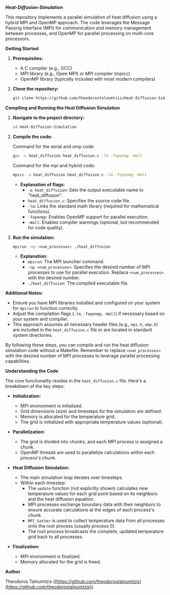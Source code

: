 ***Heat-Diffusion-Simulation***

This repository implements a parallel simulation of heat diffusion using a hybrid MPI and OpenMP approach. The code leverages the Message Passing Interface (MPI) for communication and memory management between processes, and OpenMP for parallel processing on multi-core processors.

**Getting Started**

1. **Prerequisites:**
   - A C compiler (e.g., GCC)
   - MPI library (e.g., Open MPI) or MPI compiler (mpicc)
   - OpenMP library (typically included with most modern compilers)

2. **Clone the repository:**

   ```bash
   git clone https://github.com/theodorostaloumtzis/Heat-Diffusion-Simulation.git
   ```

**Compiling and Running the Heat Diffusion Simulation**

1. **Navigate to the project directory:**

   ```bash
   cd Heat-Diffusion-Simulation
   ```

2. **Compile the code:**

   Command for the serial and omp code:
   ```bash
   gcc -o heat_diffusion heat_diffusion.c -lm -fopenmp -Wall
   ```
   Command for the mpi and hybrid code:
   ```bash
   mpicc -o heat_diffusion heat_diffusion.c -lm -fopenmp -Wall
   ```

   - **Explanation of flags:**
     - `-o heat_diffusion`: Sets the output executable name to "heat_diffusion".
     - `heat_diffusion.c`: Specifies the source code file.
     - `-lm`: Links the standard math library (required for mathematical functions).
     - `-fopenmp`: Enables OpenMP support for parallel execution.
     - `-Wall`: Enables compiler warnings (optional, but recommended for code quality).

3. **Run the simulation:**

   ```bash
   mpirun -np <num_processes> ./heat_diffusion
   ```

   - **Explanation:**
     - `mpirun`: The MPI launcher command.
     - `-np <num_processes>`: Specifies the desired number of MPI processes to use for parallel execution. Replace `<num_processes>` with the desired number.
     - `./heat_diffusion`: The compiled executable file.

**Additional Notes:**

* Ensure you have MPI libraries installed and configured on your system for `mpirun` to function correctly.
* Adjust the compilation flags (`-lm`, `-fopenmp`, `-Wall`) if necessary based on your system and compiler.
* This approach assumes all necessary header files (e.g., `mpi.h`, `omp.h`) are included in the `heat_diffusion.c` file or are located in standard system directories.

By following these steps, you can compile and run the heat diffusion simulation code without a Makefile. Remember to replace `<num_processes>` with the desired number of MPI processes to leverage parallel processing capabilities.

**Understanding the Code**

The core functionality resides in the `heat_diffusion.c` file. Here's a breakdown of the key steps:

* **Initialization:**
   - MPI environment is initialized.
   - Grid dimensions (size) and timesteps for the simulation are defined.
   - Memory is allocated for the temperature grid.
   - The grid is initialized with appropriate temperature values (optional).

* **Parallelization:**
   - The grid is divided into chunks, and each MPI process is assigned a chunk.
   - OpenMP threads are used to parallelize calculations within each process's chunk.

* **Heat Diffusion Simulation:**
   - The main simulation loop iterates over timesteps.
   - Within each timestep:
     - The `update` function (not explicitly shown) calculates new temperature values for each grid point based on its neighbors and the heat diffusion equation.
     - MPI processes exchange boundary data with their neighbors to ensure accurate calculations at the edges of each process's chunk.
     - `MPI_Gather` is used to collect temperature data from all processes onto the root process (usually process 0).
     - The root process broadcasts the complete, updated temperature grid back to all processes.

* **Finalization:**
   - MPI environment is finalized.
   - Memory allocated for the grid is freed.

**Author**

Theodoros Taloumtzis ([https://github.com/theodorostaloumtzis](https://github.com/theodorostaloumtzis))


